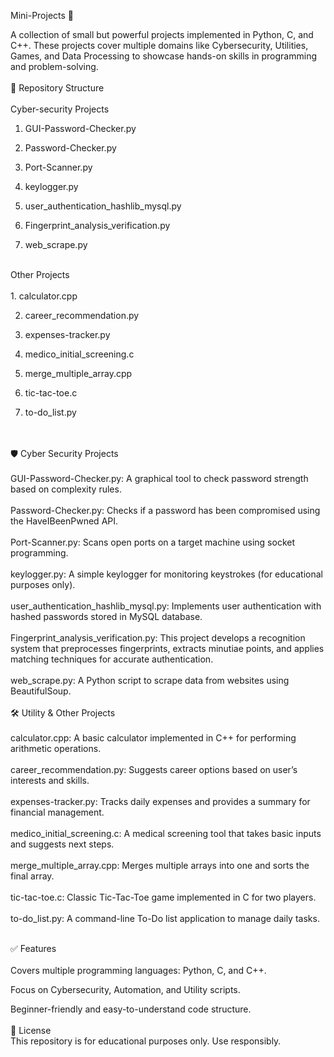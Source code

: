 Mini-Projects 🚀

A collection of small but powerful projects implemented in Python, C, and C++. These projects cover multiple domains like Cybersecurity, Utilities, Games, and Data Processing to showcase hands-on skills in programming and problem-solving.
<br>
<br>
📂 Repository Structure
<br>
<br>
Cyber-security Projects
<br>
1. GUI-Password-Checker.py

2. Password-Checker.py

3. Port-Scanner.py

4. keylogger.py

5. user_authentication_hashlib_mysql.py

6. Fingerprint_analysis_verification.py

7. web_scrape.py
<br>
Other Projects
<br>
<br>
1. calculator.cpp

2. career_recommendation.py

3. expenses-tracker.py

4. medico_initial_screening.c

5. merge_multiple_array.cpp

6. tic-tac-toe.c

7. to-do_list.py
<br>
<br>
🛡️ Cyber Security Projects
<br>
<br>
GUI-Password-Checker.py: 
A graphical tool to check password strength based on complexity rules.
<br>
   <br>
Password-Checker.py: 
Checks if a password has been compromised using the HaveIBeenPwned API.
<br>
<br>
Port-Scanner.py:
Scans open ports on a target machine using socket programming.
<br>
<br>
keylogger.py:
A simple keylogger for monitoring keystrokes (for educational purposes only).
<br>
<br>
user_authentication_hashlib_mysql.py:
Implements user authentication with hashed passwords stored in MySQL database.
<br>
<br>
Fingerprint_analysis_verification.py:
This project develops a recognition system that preprocesses fingerprints, extracts minutiae points, and applies matching techniques for accurate authentication.
<br>
<br>
web_scrape.py:
A Python script to scrape data from websites using BeautifulSoup.
<br>
<br>
🛠️ Utility & Other Projects
<br>
<br>
calculator.cpp:
A basic calculator implemented in C++ for performing arithmetic operations.
<br>
<br>
career_recommendation.py:
Suggests career options based on user’s interests and skills.
<br>
<br>
expenses-tracker.py:
Tracks daily expenses and provides a summary for financial management.
<br>
<br>
medico_initial_screening.c:
A medical screening tool that takes basic inputs and suggests next steps.
<br>
<br>
merge_multiple_array.cpp:
Merges multiple arrays into one and sorts the final array.
<br>
<br>
tic-tac-toe.c:
Classic Tic-Tac-Toe game implemented in C for two players.
<br>
<br>
to-do_list.py:
A command-line To-Do list application to manage daily tasks.
<br>
<br>

✅ Features
<br>
<br>
Covers multiple programming languages: Python, C, and C++.

Focus on Cybersecurity, Automation, and Utility scripts.

Beginner-friendly and easy-to-understand code structure.
<br>
<br>
📜 License
<br>
This repository is for educational purposes only. Use responsibly.
